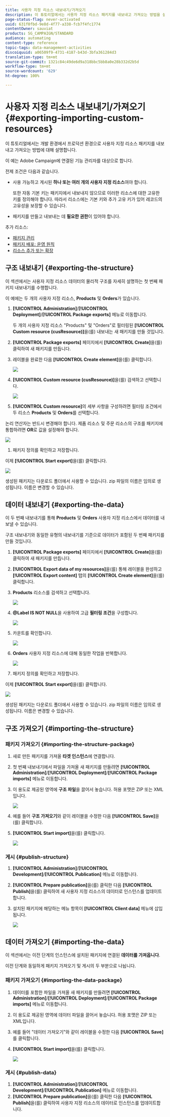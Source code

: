 ```yaml
---
title: 사용자 지정 리소스 내보내기/가져오기
description: 이 튜토리얼에서는 사용자 지정 리소스 패키지를 내보내고 가져오는 방법을 설명합니다.
page-status-flag: never-activated
uuid: 631f0fbd-9e8d-4f77-a338-fcb7f4fc1774
contentOwner: sauviat
products: SG_CAMPAIGN/STANDARD
audience: automating
content-type: reference
topic-tags: data-management-activities
discoiquuid: a06509f9-4731-4187-b43d-3bfa361284d3
translation-type: tm+mt
source-git-commit: 1321c84c49de6d9a318bbc5bb8a0e28b332d2b5d
workflow-type: tm+mt
source-wordcount: '629'
ht-degree: 100%

---
```



# 사용자 지정 리소스 내보내기/가져오기 {#exporting-importing-custom-resources}

이 튜토리얼에서는 개발 환경에서 프로덕션 환경으로 사용자 지정 리소스 패키지를 내보내고 가져오는 방법에 대해 설명합니다.

이 예는 Adobe Campaign에 연결된 기능 관리자를 대상으로 합니다.

전제 조건은 다음과 같습니다.

* 사용 가능하고 게시된 **하나 또는 여러 개의 사용자 지정 리소스**&#x200B;여야 합니다.

   또한 자동 기본 키는 패키지에서 내보내지 않으므로 이러한 리소스에 대한 고유한 키를 정의해야 합니다. 따라서 리소스에는 기본 키와 추가 고유 키가 있어 레코드의 고유성을 보장할 수 있습니다.
* 패키지를 만들고 내보내는 데 **필요한 권한**&#x200B;이 있어야 합니다.

추가 리소스:

* [패키지 관리](../../automating/using/managing-packages.md)
* [패키지 배포: 운영 원칙](../../developing/using/data-model-concepts.md)
* [리소스 추가 또는 확장](../../developing/using/key-steps-to-add-a-resource.md)

## 구조 내보내기 {#exporting-the-structure} 

이 섹션에서는 사용자 지정 리소스 데이터의 물리적 구조를 자세히 설명하는 첫 번째 패키지 내보내기를 수행합니다.

이 예에는 두 개의 사용자 지정 리소스, **Products** 및 **Orders**&#x200B;가 있습니다.

1. **[!UICONTROL Administration]**/**[!UICONTROL Deployment]**/**[!UICONTROL Package exports]** 메뉴로 이동합니다.

   두 개의 사용자 지정 리소스 &quot;Products&quot; 및 &quot;Orders&quot;로 필터링된 **[!UICONTROL Custom resource (cusResource)]**&#x200B;을(를) 내보내는 새 패키지를 만들 것입니다.

1. **[!UICONTROL Package exports]** 페이지에서 **[!UICONTROL Create]**&#x200B;을(를) 클릭하여 새 패키지를 만듭니다.
1. 레이블을 완료한 다음 **[!UICONTROL Create element]**&#x200B;을(를) 클릭합니다.

   ![](assets/cusresources_export1.png)

1. **[!UICONTROL Custom resource (cusResource)]**&#x200B;을(를) 검색하고 선택합니다.

   ![](assets/cusresources_export2.png)

1.  **[!UICONTROL Custom resource]**&#x200B;의 세부 사항을 구성하려면 필터링 조건에서 두 리소스 **Products** 및 **Orders**&#x200B;를 선택합니다.

   논리 연산자는 반드시 변경해야 합니다. 제품 리소스 및 주문 리소스의 구조를 패키지에 통합하려면 **OR**&#x200B;로 값을 설정해야 합니다.

   ![](assets/cusresources_export3.png)

1. 패키지 정의를 확인하고 저장합니다.

이제 **[!UICONTROL Start export]**&#x200B;을(를) 클릭합니다.

![](assets/cusresources_export4.png)

생성된 패키지는 다운로드 폴더에서 사용할 수 있습니다. zip 파일의 이름은 임의로 생성됩니다. 이름은 변경할 수 있습니다.

## 데이터 내보내기 {#exporting-the-data}

이 두 번째 내보내기를 통해 **Products** 및 **Orders** 사용자 지정 리소스에서 데이터를 내보낼 수 있습니다.

구조 내보내기와 동일한 유형의 내보내기를 기준으로 데이터가 포함된 두 번째 패키지를 만들 것입니다.

1. **[!UICONTROL Package exports]** 페이지에서 **[!UICONTROL Create]**&#x200B;을(를) 클릭하여 새 패키지를 만듭니다.
1. **[!UICONTROL Export data of my resources]**&#x200B;을(를) 통해 레이블을 완성하고 **[!UICONTROL Export content]** 탭의 **[!UICONTROL Create element]**&#x200B;을(를) 클릭합니다.
1. **Products** 리소스를 검색하고 선택합니다.

   ![](assets/cusresources_exportdata1.png)

1. **@Label IS NOT NULL**&#x200B;을 사용하여 고급 **필터링 조건**&#x200B;을 구성합니다.

   ![](assets/cusresources_exportdata2.png)

1. 카운트를 확인합니다.

   ![](assets/cusresources_exportdata3.png)

1. **Orders** 사용자 지정 리소스에 대해 동일한 작업을 반복합니다.

   ![](assets/cusresources_exportdata4.png)

1. 패키지 정의를 확인하고 저장합니다.

이제 **[!UICONTROL Start export]**&#x200B;을(를) 클릭합니다.

![](assets/cusresources_exportdata5.png)

생성된 패키지는 다운로드 폴더에서 사용할 수 있습니다. zip 파일의 이름은 임의로 생성됩니다. 이름은 변경할 수 있습니다.

## 구조 가져오기 {#importing-the-structure}

### 패키지 가져오기 {#importing-the-structure-package}

1. 새로 만든 패키지를 가져올 **타겟 인스턴스**&#x200B;에 연결합니다.
1. 첫 번째 내보내기에서 파일을 가져올 새 패키지를 만들려면 **[!UICONTROL Administration]**/**[!UICONTROL Deployment]**/**[!UICONTROL Package imports]** 메뉴로 이동합니다.
1. 이 용도로 제공된 영역에 **구조 파일**&#x200B;을 끌어서 놓습니다. 허용 포맷은 ZIP 또는 XML입니다.

   ![](assets/cusresources_import2.png)

1. 예를 들어 **구조 가져오기**&#x200B;와 같이 레이블을 수정한 다음 **[!UICONTROL Save]**&#x200B;을(를) 클릭합니다.
1. **[!UICONTROL Start import]**&#x200B;을(를) 클릭합니다.

   ![](assets/cusresources_import3.png)

### 게시 {#publish-structure}

1. **[!UICONTROL Administration]**/**[!UICONTROL Development]**/**[!UICONTROL Publication]** 메뉴로 이동합니다.
1. **[!UICONTROL Prepare publication]**&#x200B;을(를) 클릭한 다음 **[!UICONTROL Publish]**&#x200B;을(를) 클릭하여 새 사용자 지정 리소스의 데이터로 인스턴스를 업데이트합니다.
1. 설치된 패키지에 해당하는 메뉴 항목이 **[!UICONTROL Client data]** 메뉴에 삽입됩니다.

   ![](assets/cusresources_import1.png)

## 데이터 가져오기 {#importing-the-data}

이 섹션에서는 이전 단계의 인스턴스에 설치된 패키지에 연결된 **데이터를 가져옵니다**.

이전 단계와 동일하게 패키지 가져오기 및 게시의 두 부분으로 나뉩니다.

### 패키지 가져오기 {#importing-the-data-package}

1. 데이터를 포함한 파일을 가져올 새 패키지를 만들려면 **[!UICONTROL Administration]**/**[!UICONTROL Deployment]**/**[!UICONTROL Package imports]** 메뉴로 이동합니다.
1. 이 용도로 제공된 영역에 데이터 파일을 끌어서 놓습니다. 허용 포맷은 ZIP 또는 XML입니다.
1. 예를 들어 &quot;데이터 가져오기&quot;와 같이 레이블을 수정한 다음 **[!UICONTROL Save]**&#x200B;를 클릭합니다.
1. **[!UICONTROL Start import]**&#x200B;을(를) 클릭합니다.

   ![](assets/cusresources_importdata.png)

### 게시 {#publish-data}

1. **[!UICONTROL Administration]**/**[!UICONTROL Development]**/**[!UICONTROL Publication]** 메뉴로 이동합니다.
1. **[!UICONTROL Prepare publication]**&#x200B;을(를) 클릭한 다음 **[!UICONTROL Publish]**&#x200B;을(를) 클릭하여 사용자 지정 리소스의 데이터로 인스턴스를 업데이트합니다.
